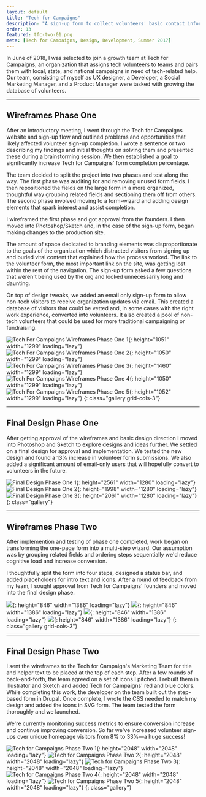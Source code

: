 ```yaml
---
layout: default
title: "Tech for Campaigns"
description: "A sign-up form to collect volunteers' basic contact information, specific market expertise, and their technical background."
order: 13
featured: tfc-two-01.png
meta: [Tech for Campaigns, Design, Development, Summer 2017]
---
```


In June of 2018, I was selected to join a growth team at Tech for Campaigns, an organization that assigns tech volunteers to teams and pairs them with local, state, and national campaigns in need of tech-related help. Our team, consisting of myself as UX designer, a Developer, a Social Marketing Manager, and a Product Manager were tasked with growing the database of volunteers.

---

## Wireframes Phase One

After an introductory meeting, I went through the Tech for Campaigns website and sign-up flow and outlined problems and opportunities that likely affected volunteer sign-up completion. I wrote a sentence or two describing my findings and initial thoughts on solving them and presented these during a brainstorming session. We then established a goal to significantly increase Tech for Campaigns' form completion percentage.

The team decided to split the project into two phases and test along the way. The first phase was auditing for and removing unused form fields. I then repositioned the fields on the large form in a more organized, thoughtful way grouping related fields and sectioning them off from others. The second phase involved moving to a form-wizard and adding design elements that spark interest and assist completion.

I wireframed the first phase and got approval from the founders. I then moved into Photoshop/Sketch and, in the case of the sign-up form, began making changes to the production site.

The amount of space dedicated to branding elements was disproportionate to the goals of the organization which distracted visitors from signing up and buried vital content that explained how the process worked. The link to the volunteer form, the most important link on the site, was getting lost within the rest of the navigation. The sign-up form asked a few questions that weren't being used by the org and looked unnecessarily long and daunting.

On top of design tweaks, we added an email only sign-up form to allow non-tech visitors to receive organization updates via email. This created a database of visitors that could be vetted and, in some cases with the right work experience, converted into volunteers. It also created a pool of non-tech volunteers that could be used for more traditional campaigning or fundraising.

![Tech For Campaigns Wireframes Phase One 1](/images/projects/tfc-wf-01.png){: height="1051" width="1299" loading="lazy"}
![Tech For Campaigns Wireframes Phase One 2](/images/projects/tfc-wf-03.png){: height="1050" width="1299" loading="lazy"}
![Tech For Campaigns Wireframes Phase One 3](/images/projects/tfc-wf-04.png){: height="1460" width="1299" loading="lazy"}
![Tech For Campaigns Wireframes Phase One 4](/images/projects/tfc-wf-03.png){: height="1050" width="1299" loading="lazy"}
![Tech For Campaigns Wireframes Phase One 5](/images/projects/tfc-wf-02.png){: height="1052" width="1299" loading="lazy"}
{: class="gallery grid-cols-3"}

---

## Final Design Phase One

After getting approval of the wireframes and basic design direction I moved into Photoshop and Sketch to explore designs and ideas further. We settled on a final design for approval and implementation. We tested the new design and found a 13% increase in volunteer form submissions. We also added a significant amount of email-only users that will hopefully convert to volunteers in the future.

![Final Design Phase One 1](/images/projects/tfc-01.png){: height="2561" width="1280" loading="lazy"}
![Final Design Phase One 2](/images/projects/tfc-02.png){: height="1998" width="1280" loading="lazy"}
![Final Design Phase One 3](/images/projects/tfc-03.png){: height="2061" width="1280" loading="lazy"}
{: class="gallery"}

---

## Wireframes Phase Two

After implemention and testing of phase one completed, work began on transforming the one-page form into a multi-step wizard. Our assumption was by grouping related fields and ordering steps sequentially we'd reduce cognitive load and increase conversion.

I thoughtfully split the form into four steps, designed a status bar, and added placeholders for intro text and icons. After a round of feedback from my team, I sought approval from Tech for Campaigns' founders and moved into the final design phase.

![](/images/projects/tfc-two-wf-01.png){: height="846" width="1386" loading="lazy"}
![](/images/projects/tfc-two-wf-02.png){: height="846" width="1386" loading="lazy"}
![](/images/projects/tfc-two-wf-03.png){: height="846" width="1386" loading="lazy"}
![](/images/projects/tfc-two-wf-04.png){: height="846" width="1386" loading="lazy"}
{: class="gallery grid-cols-3"}

---

## Final Design Phase Two

I sent the wireframes to the Tech for Campaign's Marketing Team for title and helper text to be placed at the top of each step. After a few rounds of back-and-forth, the team agreed on a set of icons I pitched. I rebuilt them in Illustrator and Sketch and added Tech for Campaigns' red and blue colors. While completing this work, the developer on the team built out the step-based form in Drupal. Once complete, I wrote the CSS needed to match my design and added the icons in SVG form. The team tested the form thoroughly and we launched.

We're currently monitoring success metrics to ensure conversion increase and continue improving conversion. So far we've increased volunteer sign-ups over unique homepage visitors from 8% to 33%&mdash;a huge success!

![Tech for Campaigns Phase Two 1](/images/projects/tfc-two-01.png){: height="2048" width="2048" loading="lazy"}
![Tech for Campaigns Phase Two 2](/images/projects/tfc-two-02.png){: height="2048" width="2048" loading="lazy"}
![Tech for Campaigns Phase Two 3](/images/projects/tfc-two-03.png){: height="2048" width="2048" loading="lazy"}
![Tech for Campaigns Phase Two 4](/images/projects/tfc-two-04.png){: height="2048" width="2048" loading="lazy"}
![Tech for Campaigns Phase Two 5](/images/projects/tfc-two-05.png){: height="2048" width="2048" loading="lazy"}
{: class="gallery"}

